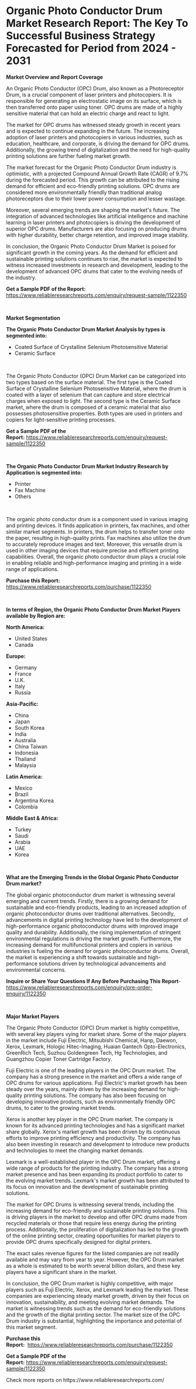 <p><h1>Organic Photo Conductor Drum Market Research Report: The Key To Successful Business Strategy Forecasted for Period from 2024 - 2031</h1></p><p><strong>Market Overview and Report Coverage</strong></p>
<p><p>An Organic Photo Conductor (OPC) Drum, also known as a Photoreceptor Drum, is a crucial component of laser printers and photocopiers. It is responsible for generating an electrostatic image on its surface, which is then transferred onto paper using toner. OPC drums are made of a highly sensitive material that can hold an electric charge and react to light.</p><p>The market for OPC drums has witnessed steady growth in recent years and is expected to continue expanding in the future. The increasing adoption of laser printers and photocopiers in various industries, such as education, healthcare, and corporate, is driving the demand for OPC drums. Additionally, the growing trend of digitalization and the need for high-quality printing solutions are further fueling market growth.</p><p>The market forecast for the Organic Photo Conductor Drum industry is optimistic, with a projected Compound Annual Growth Rate (CAGR) of 9.7% during the forecasted period. This growth can be attributed to the rising demand for efficient and eco-friendly printing solutions. OPC drums are considered more environmentally friendly than traditional analog photoreceptors due to their lower power consumption and lesser wastage.</p><p>Moreover, several emerging trends are shaping the market's future. The integration of advanced technologies like artificial intelligence and machine learning in laser printers and photocopiers is driving the development of superior OPC drums. Manufacturers are also focusing on producing drums with higher durability, better charge retention, and improved image stability.</p><p>In conclusion, the Organic Photo Conductor Drum Market is poised for significant growth in the coming years. As the demand for efficient and sustainable printing solutions continues to rise, the market is expected to witness increased investments in research and development, leading to the development of advanced OPC drums that cater to the evolving needs of the industry.</p></p>
<p><strong>Get a Sample PDF of the Report:</strong> <a href="https://www.reliableresearchreports.com/enquiry/request-sample/1122350">https://www.reliableresearchreports.com/enquiry/request-sample/1122350</a></p>
<p>&nbsp;</p>
<p><strong>Market Segmentation</strong></p>
<p><strong>The Organic Photo Conductor Drum Market Analysis by types is segmented into:</strong></p>
<p><ul><li>Coated Surface of Crystalline Selenium Photosensitive Material</li><li>Ceramic Surface</li></ul></p>
<p>&nbsp;</p>
<p><p>The Organic Photo Conductor (OPC) Drum Market can be categorized into two types based on the surface material. The first type is the Coated Surface of Crystalline Selenium Photosensitive Material, where the drum is coated with a layer of selenium that can capture and store electrical charges when exposed to light. The second type is the Ceramic Surface market, where the drum is composed of a ceramic material that also possesses photosensitive properties. Both types are used in printers and copiers for light-sensitive printing processes.</p></p>
<p><strong>Get a Sample PDF of the Report:</strong>&nbsp;<a href="https://www.reliableresearchreports.com/enquiry/request-sample/1122350">https://www.reliableresearchreports.com/enquiry/request-sample/1122350</a></p>
<p>&nbsp;</p>
<p><strong>The Organic Photo Conductor Drum Market Industry Research by Application is segmented into:</strong></p>
<p><ul><li>Printer</li><li>Fax Machine</li><li>Others</li></ul></p>
<p>&nbsp;</p>
<p><p>The organic photo conductor drum is a component used in various imaging and printing devices. It finds application in printers, fax machines, and other similar market segments. In printers, the drum helps to transfer toner onto the paper, resulting in high-quality prints. Fax machines also utilize the drum to accurately reproduce images and text. Moreover, this versatile drum is used in other imaging devices that require precise and efficient printing capabilities. Overall, the organic photo conductor drum plays a crucial role in enabling reliable and high-performance imaging and printing in a wide range of applications.</p></p>
<p><strong>Purchase this Report:</strong>&nbsp; <a href="https://www.reliableresearchreports.com/purchase/1122350">https://www.reliableresearchreports.com/purchase/1122350</a></p>
<p>&nbsp;</p>
<p><strong>In terms of Region, the Organic Photo Conductor Drum Market Players available by Region are:</strong></p>
<p>
    <p> <strong> North America: </strong>
        <ul>
            <li>United States</li>
            <li>Canada</li>
        </ul>
        </p> 
    <p> <strong> Europe: </strong>
        <ul>
            <li>Germany</li>
            <li>France</li>
            <li>U.K.</li>
            <li>Italy</li>
            <li>Russia</li>
        </ul>
        </p> 
    <p> <strong> Asia-Pacific: </strong>
        <ul>
            <li>China</li>
            <li>Japan</li>
            <li>South Korea</li>
            <li>India</li>
            <li>Australia</li>
            <li>China Taiwan</li>
            <li>Indonesia</li>
            <li>Thailand</li>
            <li>Malaysia</li>
        </ul>
        </p> 
    <p> <strong> Latin America: </strong>
        <ul>
            <li>Mexico</li>
            <li>Brazil</li>
            <li>Argentina Korea</li>
            <li>Colombia</li>
        </ul>
        </p> 
    <p> <strong> Middle East & Africa: </strong>
        <ul>
            <li>Turkey</li>
            <li>Saudi</li>
            <li>Arabia</li>
            <li>UAE</li>
            <li>Korea</li>
        </ul>
    </p>
    </p>
<p>&nbsp;</p>
<p><strong>What are the Emerging Trends in the Global Organic Photo Conductor Drum market?</strong></p>
<p><p>The global organic photoconductor drum market is witnessing several emerging and current trends. Firstly, there is a growing demand for sustainable and eco-friendly products, leading to an increased adoption of organic photoconductor drums over traditional alternatives. Secondly, advancements in digital printing technology have led to the development of high-performance organic photoconductor drums with improved image quality and durability. Additionally, the rising implementation of stringent environmental regulations is driving the market growth. Furthermore, the increasing demand for multifunctional printers and copiers in various industries is fueling the demand for organic photoconductor drums. Overall, the market is experiencing a shift towards sustainable and high-performance solutions driven by technological advancements and environmental concerns.</p></p>
<p><strong>Inquire or Share Your Questions If Any Before Purchasing This Report</strong>- <a href="https://www.reliableresearchreports.com/enquiry/pre-order-enquiry/1122350">https://www.reliableresearchreports.com/enquiry/pre-order-enquiry/1122350</a></p>
<p>&nbsp;</p>
<p><strong>Major Market Players</strong></p>
<p><p>The Organic Photo Conductor (OPC) Drum market is highly competitive, with several key players vying for market share. Some of the major players in the market include Fuji Electric, Mitsubishi Chemical, Hanp, Daewon, Xerox, Lexmark, Hologic Hitec-Imaging, Huaian Gantech Opto-Electronics, GreenRich Tech, Suzhou Goldengreen Tech, Hg Technologies, and Guangzhou Copier Toner Cartridge Factory. </p><p>Fuji Electric is one of the leading players in the OPC Drum market. The company has a strong presence in the market and offers a wide range of OPC drums for various applications. Fuji Electric's market growth has been steady over the years, mainly driven by the increasing demand for high-quality printing solutions. The company has also been focusing on developing innovative products, such as environmentally friendly OPC drums, to cater to the growing market trends.</p><p>Xerox is another key player in the OPC Drum market. The company is known for its advanced printing technologies and has a significant market share globally. Xerox's market growth has been driven by its continuous efforts to improve printing efficiency and productivity. The company has also been investing in research and development to introduce new products and technologies to meet the changing market demands.</p><p>Lexmark is a well-established player in the OPC Drum market, offering a wide range of products for the printing industry. The company has a strong market presence and has been expanding its product portfolio to cater to the evolving market trends. Lexmark's market growth has been attributed to its focus on innovation and the development of sustainable printing solutions.</p><p>The market for OPC Drums is witnessing several trends, including the increasing demand for eco-friendly and sustainable printing solutions. This is driving players in the market to develop and offer OPC drums made from recycled materials or those that require less energy during the printing process. Additionally, the proliferation of digitalization has led to the growth of the online printing sector, creating opportunities for market players to provide OPC drums specifically designed for digital printers.</p><p>The exact sales revenue figures for the listed companies are not readily available and may vary from year to year. However, the OPC Drum market as a whole is estimated to be worth several billion dollars, and these key players have a significant share in the market.</p><p>In conclusion, the OPC Drum market is highly competitive, with major players such as Fuji Electric, Xerox, and Lexmark leading the market. These companies are experiencing steady market growth, driven by their focus on innovation, sustainability, and meeting evolving market demands. The market is witnessing trends such as the demand for eco-friendly solutions and the growth of the digital printing sector. The market size of the OPC Drum industry is substantial, highlighting the importance and potential of this market segment.</p></p>
<p><strong>Purchase this Report:</strong>&nbsp;&nbsp;<a href="https://www.reliableresearchreports.com/purchase/1122350">https://www.reliableresearchreports.com/purchase/1122350</a></p>
<p></p>
<p><strong>Get a Sample PDF of the Report:</strong>&nbsp;<a href="https://www.reliableresearchreports.com/enquiry/request-sample/1122350">https://www.reliableresearchreports.com/enquiry/request-sample/1122350</a></p>
<p>Check more reports on https://www.reliableresearchreports.com/</p>